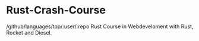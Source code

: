 # Rust-Crash-Course
/github/languages/top/:user/:repo
Rust Course in Webdeveloment with Rust, Rocket and Diesel. 
